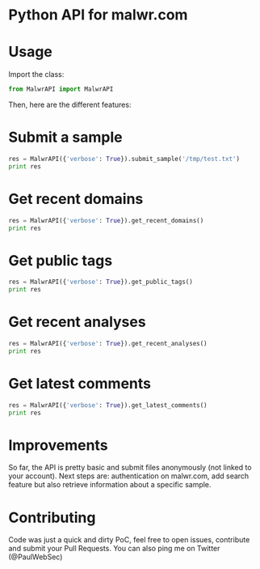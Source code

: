 Python API for malwr.com 
========


Usage 
========

Import the class: 

```python
from MalwrAPI import MalwrAPI
```

Then, here are the different features: 

Submit a sample
=======

```python
res = MalwrAPI({'verbose': True}).submit_sample('/tmp/test.txt')
print res
```

Get recent domains
=======

```python
res = MalwrAPI({'verbose': True}).get_recent_domains()
print res 
```

Get public tags
=======

```python
res = MalwrAPI({'verbose': True}).get_public_tags()
print res 
```

Get recent analyses
=======

```python
res = MalwrAPI({'verbose': True}).get_recent_analyses()
print res 
```

Get latest comments
=======

```python
res = MalwrAPI({'verbose': True}).get_latest_comments()
print res 
```

Improvements
=======

So far, the API is pretty basic and submit files anonymously (not linked to your account). 
Next steps are: authentication on malwr.com, add search feature but also retrieve information about a specific sample. 


Contributing
=======

Code was just a quick and dirty PoC, feel free to open issues, contribute and submit your Pull Requests. 
You can also ping me on Twitter (@PaulWebSec)